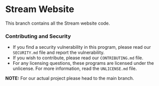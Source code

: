 # Stream Website

This branch contains all the Stream website code.

### Contributing and Security

* If you find a security vulnerability in this program, please read our `SECURITY.md` file and report the vulnerability.
* If you wish to contribute, please read our `CONTRIBUTING.md` file.
* For any licensing questions, these programs are licensed under the unlicense. For more information, read the `UNLICENSE.md` file.

**NOTE:** For our actual project please head to the main branch.
